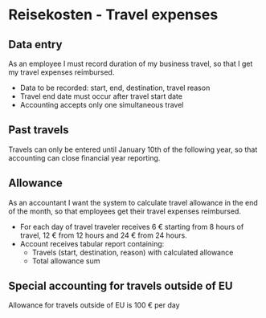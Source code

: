 # Reisekosten - Travel expenses

## Data entry

As an employee I must record duration of my business travel,
so that I get my travel expenses reimbursed.

* Data to be recorded: start, end, destination, travel reason
* Travel end date must occur after travel start date
* Accounting accepts only one simultaneous travel

## Past travels

Travels can only be entered until January 10th of the following year,
so that accounting can close financial year reporting.

## Allowance

As an accountant I want the system to calculate travel allowance
in the end of the month, so that employees get their travel expenses
reimbursed.

* For each day of travel traveler receives 6 € starting from 
  8 hours of travel, 12 € from 12 hours and 24 € from 24 hours.
* Account receives tabular report containing:
  * Travels (start, destination, reason) with calculated allowance
  * Total allowance sum

## Special accounting for travels outside of EU

Allowance for travels outside of EU is 100 € per day